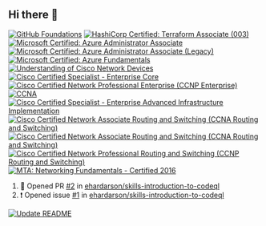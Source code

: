 
## Hi there 👋

<!--
**ehardarson/ehardarson** is a ✨ _special_ ✨ repository because its `README.md` (this file) appears on your GitHub profile.

Here are some ideas to get you started:

- 🔭 I’m currently working on ...
- 🌱 I’m currently learning ...
- 👯 I’m looking to collaborate on ...
- 🤔 I’m looking for help with ...
- 💬 Ask me about ...
- 📫 How to reach me: ...
- 😄 Pronouns: ...
- ⚡ Fun fact: ...
-->

<!-- Adding badges from Credly  -->
<!--START_SECTION:badges-->
[![GitHub Foundations](https://images.credly.com/size/110x110/images/024d0122-724d-4c5a-bd83-cfe3c4b7a073/image.png)](http://www.credly.com/badges/4bcfa377-2e04-47ba-b83a-136c1001a551 "GitHub Foundations")
[![HashiCorp Certified: Terraform Associate (003)](https://images.credly.com/size/110x110/images/ed4be915-68f8-428a-b332-40ded9084ee5/blob)](http://www.credly.com/badges/4888965d-1adf-482e-bb71-893bdf315628 "HashiCorp Certified: Terraform Associate (003)")
[![Microsoft Certified: Azure Administrator Associate](https://images.credly.com/size/110x110/images/336eebfc-0ac3-4553-9a67-b402f491f185/azure-administrator-associate-600x600.png)](http://www.credly.com/badges/68ef2b44-3bfe-4e9d-b08b-c3cac97a09f8 "Microsoft Certified: Azure Administrator Associate")
[![Microsoft Certified: Azure Administrator Associate (Legacy)](https://images.credly.com/size/110x110/images/35d18649-95c6-4c78-b07a-cfc1362318f3/azure-administrator-associate.png)](http://www.credly.com/badges/95e4cb2e-6961-4275-bf09-3aed704c671e "Microsoft Certified: Azure Administrator Associate (Legacy)")
[![Microsoft Certified: Azure Fundamentals](https://images.credly.com/size/110x110/images/be8fcaeb-c769-4858-b567-ffaaa73ce8cf/image.png)](http://www.credly.com/badges/57dc1abb-1059-4ec9-beda-014322f3c97d "Microsoft Certified: Azure Fundamentals")
[![Understanding of Cisco Network Devices](https://images.credly.com/size/110x110/images/1442feda-7455-4bcb-a114-8803c9dee675/CV_PNG_L200.png)](http://www.credly.com/badges/2664072c-9e4f-4b31-a1a0-11f7ecfdce78 "Understanding of Cisco Network Devices")
[![Cisco Certified Specialist - Enterprise Core](https://images.credly.com/size/110x110/images/772efbeb-3c61-459c-ba0d-2fa52828d119/Cisco_Specialist_600.png)](http://www.credly.com/badges/0a75a22b-ca18-492d-8cc3-02682eded408 "Cisco Certified Specialist - Enterprise Core")
[![Cisco Certified Network Professional Enterprise (CCNP Enterprise)](https://images.credly.com/size/110x110/images/07f70c56-f067-458e-bbe5-736f055f0cce/CCNP_Enterprise_large.png)](http://www.credly.com/badges/77d9ce0a-fa1e-42f8-83a5-996bb3e247da "Cisco Certified Network Professional Enterprise (CCNP Enterprise)")
[![CCNA](https://images.credly.com/size/110x110/images/683783d8-eaac-4c37-a14d-11bd8a36321d/ccna_600.png)](http://www.credly.com/badges/b511b4bf-6856-4a8c-86a7-a9af5934beb4 "CCNA")
[![Cisco Certified Specialist - Enterprise Advanced Infrastructure Implementation](https://images.credly.com/size/110x110/images/45e887ef-48d0-4310-ac6b-5ae656ceefd3/Cisco_Specialist_600.png)](http://www.credly.com/badges/ffc26317-2cc2-4c03-8676-7324b9c96ec6 "Cisco Certified Specialist - Enterprise Advanced Infrastructure Implementation")
[![Cisco Certified Network Associate Routing and Switching (CCNA Routing and Switching)](https://images.credly.com/size/110x110/images/a31c0301-ff96-4cee-9435-0a4b40ce6e66/cisco_ccna_R_26S.png)](http://www.credly.com/badges/b23ea68f-5dfc-4f9f-b374-a1bb0e25e5b6 "Cisco Certified Network Associate Routing and Switching (CCNA Routing and Switching)")
[![Cisco Certified Network Associate Routing and Switching (CCNA Routing and Switching)](https://images.credly.com/size/110x110/images/a31c0301-ff96-4cee-9435-0a4b40ce6e66/cisco_ccna_R_26S.png)](http://www.credly.com/badges/ad85fe30-c4e7-4bfa-bf05-7c60cc9901c9 "Cisco Certified Network Associate Routing and Switching (CCNA Routing and Switching)")
[![Cisco Certified Network Professional Routing and Switching (CCNP Routing and Switching)](https://images.credly.com/size/110x110/images/706353b7-3a49-4e7b-80d6-ce80a597f580/cisco_ccnp_R_26S.png)](http://www.credly.com/badges/bce8698a-b820-41e7-bd6c-687fe3be6f70 "Cisco Certified Network Professional Routing and Switching (CCNP Routing and Switching)")
[![MTA: Networking Fundamentals - Certified 2016](https://images.credly.com/size/110x110/images/488915ba-1bad-4be3-9c07-f7ec44ad0090/MTA_Networking_Fundamentals-01.png)](http://www.credly.com/badges/9715e353-5c52-4e61-ac42-530f43a96133 "MTA: Networking Fundamentals - Certified 2016")
<!--END_SECTION:badges-->


<!--START_SECTION:activity-->
1. 💪 Opened PR [#2](https://github.com/ehardarson/skills-introduction-to-codeql/pull/2) in [ehardarson/skills-introduction-to-codeql](https://github.com/ehardarson/skills-introduction-to-codeql)
2. ❗ Opened issue [#1](https://github.com/ehardarson/skills-introduction-to-codeql/issues/1) in [ehardarson/skills-introduction-to-codeql](https://github.com/ehardarson/skills-introduction-to-codeql)
<!--END_SECTION:activity-->


[![Update README](https://github.com/ehardarson/ehardarson/actions/workflows/main.yml/badge.svg)](https://github.com/ehardarson/ehardarson/actions/workflows/main.yml)
